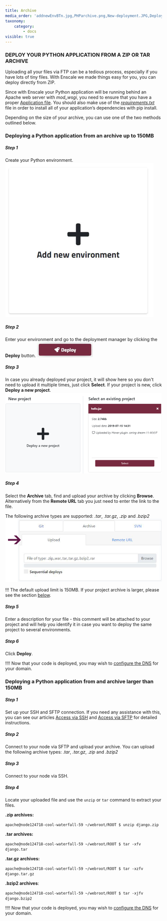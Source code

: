 ```yaml
---
title: Archive
media_order: 'addnewEnvBTn.jpg,PHParchive.png,New-deployment.JPG,Deploy-to.JPG,Deploy-button.JPG'
taxonomy:
    category:
        - docs
visible: true
---
```


### DEPLOY YOUR PYTHON APPLICATION FROM A ZIP OR TAR ARCHIVE

Uploading all your files via FTP can be a tedious process, especially if you have lots of tiny files. With Enscale we made things easy for you, you can deploy directly from ZIP.

Since with Enscale your Python application will be running behind an Apache web server with _mod_wsgi_, you need to ensure that you have a proper [Application file](/python/deployment-guides/application-file). You should also make use of the [_requirements.txt_](/python/deployment-guides/pip-and-requirementstxt) file in order to install all of your application’s dependencies with pip install.

Depending on the size of your archive, you can use one of the two methods outlined below.

### Deploying a Python application from an archive up to 150MB

##### Step 1

Create your Python environment.
![](addnewEnvBTn.jpg)

##### Step 2

Enter your environment and go to the deployment manager by clicking the **Deploy** button.
![](Deploy-button.JPG)

##### Step 3


In case you already deployed your project, it will show here so you don't need to upload it multiple times, just click **Select**. If your project is new, click **Deploy a new project**. 
![](Select-project.png)

##### Step 4

Select the **Archive** tab, find and upload your archive by clicking **Browse**.
Alternatively from the **Remote URL** tab you just need to enter the link to the file.

The following archive types are supported: _.tar_, ._tar.gz_, _.zip_ and _.bzip2_
![](PHParchive.png)

!!! The default upload limit is 150MB. If your project archive is larger, please see the section [below](python/deployment-guides/archive#deploying-a-python-application-from-and-archive-larger-than-150m).

##### Step 5

Enter a description for your file - this comment will be attached to your project and will help you identify it in case you want to deploy the same project to several environments.

##### Step 6

Click **Deploy**.

!!!! Now that your code is deployed, you may wish to [configure the DNS](/environments/features/add-domain-name) for your domain.

### Deploying a Python application from and archive larger than 150MB

##### Step 1

Set up your SSH and SFTP connection. If you need any assistance with this, you can see our articles [Access via SSH](/environments/access/access-via-ssh) and [Access via SFTP](/environments/access/access-via-sftp) for detailed instructions.

##### Step 2
Connect to your node via SFTP and upload your archive. You can upload the following archive types: _.tar_, _.tar.gz_, _.zip_ and _.bzip2_

##### Step 3
Connect to your node via SSH.

##### Step 4

Locate your uploaded file and use the `unzip` or `tar` command to extract your files.

**.zip archives:**

`apache@node124718-cool-waterfall-59 ~/webroot/ROOT $ unzip django.zip`

**.tar archives:**

`apache@node124718-cool-waterfall-59 ~/webroot/ROOT $ tar -xfv django.tar`


**.tar.gz archives:**

`apache@node124718-cool-waterfall-59 ~/webroot/ROOT $ tar -xzfv django.tar.gz`

**.bzip2 archives**:

`apache@node124718-cool-waterfall-59 ~/webroot/ROOT $ tar -xjfv django.bzip2`

!!!! Now that your code is deployed, you may wish to [configure the DNS](/environments/features/add-domain-name) for your domain.